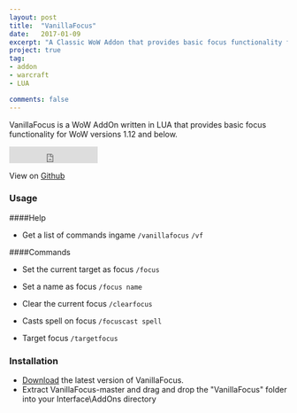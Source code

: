 ```yaml
---
layout: post
title:  "VanillaFocus"
date:   2017-01-09
excerpt: "A Classic WoW Addon that provides basic focus functionality for Vanilla."
project: true
tag:
- addon 
- warcraft
- LUA

comments: false
---
```





      

VanillaFocus is a WoW AddOn written in LUA that provides basic focus functionality for WoW versions 1.12 and below.
<iframe src="https://ghbtns.com/github-btn.html?user=rowin1&repo=VanillaFocus&type=star&count=true&size=large" frameborder="0" scrolling="0" width="160px" height="30px"></iframe>

View on [Github](https://github.com/rowin1/VanillaFocus)

### Usage
####Help
- Get a list of commands ingame
 `/vanillafocus`
 `/vf`

####Commands

- Set the current target as focus
 `/focus`

- Set a name as focus
 `/focus name`

- Clear the current focus
 `/clearfocus`

- Casts spell on focus
 `/focuscast spell` 

- Target focus
 `/targetfocus`

### Installation
- [Download](https://github.com/rowin1/VanillaFocus/archive/master.zip) the latest version of VanillaFocus.
- Extract VanillaFocus-master and drag and drop the "VanillaFocus" folder into your Interface\AddOns directory
